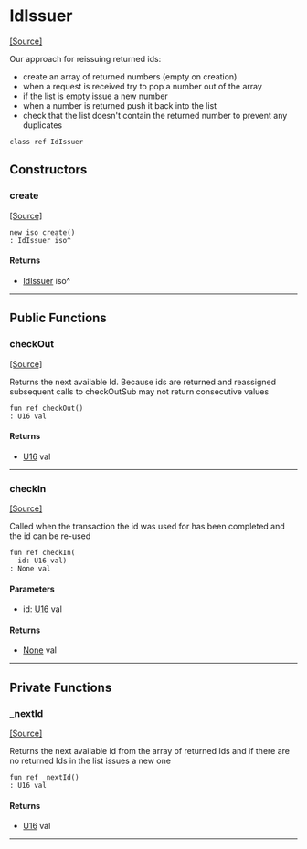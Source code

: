 # IdIssuer
<span class="source-link">[[Source]](src/mqtt-idIssuer/idIssuer.md#L-0-16)</span>

Our approach for reissuing returned ids:    
- create an array of returned numbers (empty on creation)   
- when a request is received try to pop a number out of the array  
- if the list is empty issue a new number  
- when a number is returned push it back into the list  
- check that the list doesn't contain the returned number to prevent any duplicates  


```pony
class ref IdIssuer
```

## Constructors

### create
<span class="source-link">[[Source]](src/mqtt-idIssuer/idIssuer.md#L-0-16)</span>


```pony
new iso create()
: IdIssuer iso^
```

#### Returns

* [IdIssuer](mqtt-idIssuer-IdIssuer.md) iso^

---

## Public Functions

### checkOut
<span class="source-link">[[Source]](src/mqtt-idIssuer/idIssuer.md#L-0-62)</span>


Returns the next available Id. Because ids are returned and reassigned subsequent
 calls to checkOutSub may not return consecutive values


```pony
fun ref checkOut()
: U16 val
```

#### Returns

* [U16](builtin-U16.md) val

---

### checkIn
<span class="source-link">[[Source]](src/mqtt-idIssuer/idIssuer.md#L-0-70)</span>


Called when the transaction the id was used for has been completed and the 
id can be re-used


```pony
fun ref checkIn(
  id: U16 val)
: None val
```
#### Parameters

*   id: [U16](builtin-U16.md) val

#### Returns

* [None](builtin-None.md) val

---

## Private Functions

### _nextId
<span class="source-link">[[Source]](src/mqtt-idIssuer/idIssuer.md#L-0-41)</span>


Returns the next available id from the array of returned Ids and if there are  
no returned Ids in the list issues a new one


```pony
fun ref _nextId()
: U16 val
```

#### Returns

* [U16](builtin-U16.md) val

---

